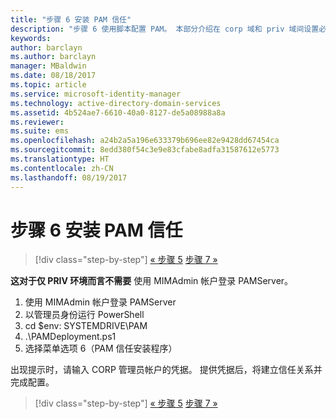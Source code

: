 ```yaml
---
title: "步骤 6 安装 PAM 信任"
description: "步骤 6 使用脚本配置 PAM。 本部分介绍在 corp 域和 priv 域间设置必要的信任"
keywords: 
author: barclayn
ms.author: barclayn
manager: MBaldwin
ms.date: 08/18/2017
ms.topic: article
ms.service: microsoft-identity-manager
ms.technology: active-directory-domain-services
ms.assetid: 4b524ae7-6610-40a0-8127-de5a08988a8a
ms.reviewer: 
ms.suite: ems
ms.openlocfilehash: a24b2a5a196e633379b696ee82e9428dd67454ca
ms.sourcegitcommit: 8edd380f54c3e9e83cfabe8adfa31587612e5773
ms.translationtype: HT
ms.contentlocale: zh-CN
ms.lasthandoff: 08/19/2017
---
```

# <a name="step-6-set-up-the-pam-trust"></a>步骤 6 安装 PAM 信任

>[!div class="step-by-step"]
[« 步骤 5](sp1-step5-configuring-pam.md)
[步骤 7 »](sp1-step7-setup-sidhistory-sidfiltering.md)

**这对于仅 PRIV 环境而言不需要** 使用 MIMAdmin 帐户登录 PAMServer。

1. 使用 MIMAdmin 帐户登录 PAMServer
2. 以管理员身份运行 PowerShell
3. cd $env: SYSTEMDRIVE\PAM
4. .\PAMDeployment.ps1
5. 选择菜单选项 6（PAM 信任安装程序）

  出现提示时，请输入 CORP 管理员帐户的凭据。 提供凭据后，将建立信任关系并完成配置。

>[!div class="step-by-step"]
[« 步骤 5](sp1-step5-configuring-pam.md)
[步骤 7 »](sp1-step7-setup-sidhistory-sidfiltering.md)
